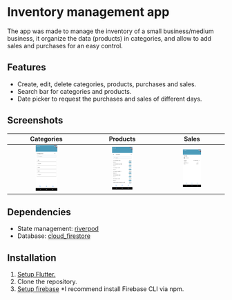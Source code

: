 # Inventory management app

The app was made to manage the inventory of a small business/medium business, it organize the data (products) in categories, and allow to add sales and purchases for an easy control.


## Features

- Create, edit, delete categories, products, purchases and sales.
- Search bar for categories and products.
- Date picker to request the purchases and sales of different days.


## Screenshots

|         Categories        |          Products           |    Sales     |
|          :---:            |         :---:               |    :---:     |
|<img src="screenshots/sc_categories.png" width="30%" height="30%">|<img src="screenshots/sc_products.png" width="30%" height="30%">|<img src="screenshots/sc_sales.png" width="30%" height="30%">|

## Dependencies

- State management: [riverpod](https://pub.dev/packages/flutter_riverpod)
- Database: [cloud_firestore](https://pub.dev/packages/cloud_firestore)


## Installation

 1. [Setup Flutter.](https://docs.flutter.dev/get-started/install)
 2. Clone the repository.
 3. [Setup firebase](https://firebase.flutter.dev/docs/overview)
*I recommend install Firebase CLI via npm. 

    